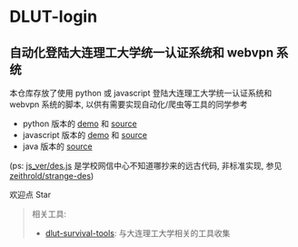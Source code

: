 # DLUT-login

## 自动化登陆大连理工大学统一认证系统和 webvpn 系统

本仓库存放了使用 python 或 javascript 登陆大连理工大学统一认证系统和 webvpn 系统的脚本, 以供有需要实现自动化/爬虫等工具的同学参考

- python 版本的 [demo](./demo.py) 和 [source](./py_ver/__init__.py)
- javascript 版本的 [demo](./demo.js) 和 [source](./js_ver/index.js)
- java 版本的 [source](./java_ver/DesEncryptUtils.java)

(ps: [js_ver/des.js](./js_ver/des.js) 是学校网信中心不知道哪抄来的远古代码, 非标准实现, 参见[zeithrold/strange-des](https://github.com/zeithrold/strange-des))

欢迎点 Star

> 相关工具: 
> - [dlut-survival-tools](https://github.com/BeautyYuYanli/dlut-survival-tools): 与大连理工大学相关的工具收集
